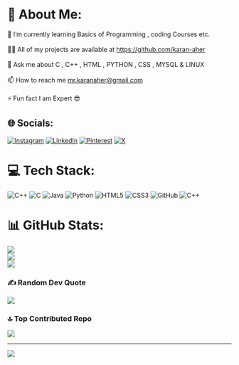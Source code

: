 # 💫 About Me:
🌱 I’m currently learning Basics of Programming , coding Courses etc.<br><br>👨‍💻 All of my projects are available at https://github.com/karan-aher<br><br>💬 Ask me about C , C++ , HTML , PYTHON , CSS , MYSQL & LINUX<br><br>📫 How to reach me mr.karanaher@gmail.com<br><br>⚡ Fun fact I am Expert 😎 


## 🌐 Socials:
[![Instagram](https://img.shields.io/badge/Instagram-%23E4405F.svg?logo=Instagram&logoColor=white)](https://instagram.com/its_karan_aher_07) [![LinkedIn](https://img.shields.io/badge/LinkedIn-%230077B5.svg?logo=linkedin&logoColor=white)]((https://www.linkedin.com/in/karan-ganesh-aher-3a59b3339?utm_source=share&utm_campaign=share_via&utm_content=profile&utm_medium=android_app)) [![Pinterest](https://img.shields.io/badge/Pinterest-%23E60023.svg?logo=Pinterest&logoColor=white)](https://pinterest.com/mrkaranaher) [![X](https://img.shields.io/badge/X-black.svg?logo=X&logoColor=white)](https://x.com/karan_aher_96k) 

# 💻 Tech Stack:
![C++](https://img.shields.io/badge/c++-%2300599C.svg?style=for-the-badge&logo=c%2B%2B&logoColor=white) ![C](https://img.shields.io/badge/c-%2300599C.svg?style=for-the-badge&logo=c&logoColor=white) ![Java](https://img.shields.io/badge/java-%23ED8B00.svg?style=for-the-badge&logo=openjdk&logoColor=white) ![Python](https://img.shields.io/badge/python-3670A0?style=for-the-badge&logo=python&logoColor=ffdd54) ![HTML5](https://img.shields.io/badge/html5-%23E34F26.svg?style=for-the-badge&logo=html5&logoColor=white) ![CSS3](https://img.shields.io/badge/css3-%231572B6.svg?style=for-the-badge&logo=css3&logoColor=white) ![GitHub](https://img.shields.io/badge/github-%23121011.svg?style=for-the-badge&logo=github&logoColor=white) ![C++](https://img.shields.io/badge/c++-%2300599C.svg?style=for-the-badge&logo=c%2B%2B&logoColor=white)
# 📊 GitHub Stats:
![](https://github-readme-stats.vercel.app/api?username=karan-aher&theme=radical&hide_border=false&include_all_commits=false&count_private=true)<br/>
![](https://github-readme-streak-stats.herokuapp.com/?user=karan-aher&theme=radical&hide_border=false)<br/>
![](https://github-readme-stats.vercel.app/api/top-langs/?username=karan-aher&theme=radical&hide_border=false&include_all_commits=false&count_private=true&layout=compact)

### ✍️ Random Dev Quote
![](https://quotes-github-readme.vercel.app/api?type=horizontal&theme=radical)

### 🔝 Top Contributed Repo
![](https://github-contributor-stats.vercel.app/api?username=karan-aher&limit=5&theme=radical&combine_all_yearly_contributions=true)

---
[![](https://visitcount.itsvg.in/api?id=karan-aher&icon=7&color=10)](https://visitcount.itsvg.in)

<!-- Proudly created with GPRM ( https://gprm.itsvg.in ) -->

